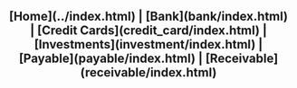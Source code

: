 <center><h2>[Home](../index.html) | [Bank](bank/index.html) | [Credit Cards](credit_card/index.html) | [Investments](investment/index.html) | [Payable](payable/index.html) | [Receivable](receivable/index.html)</h2></center>